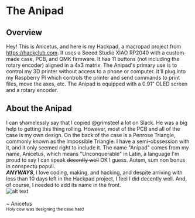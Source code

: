 # The Anipad

## Overview

Hey! This is Anicetus, and here is my Hackpad, a macropad project from https://hackclub.com. It uses a Seeed Studio XIAO RP2040 with a custom-made case, PCB, and QMK firmware.
It has 11 buttons (not including the rotary encoder) aligned in a 4x3 matrix. The Anipad's primary use is to control my 3D printer without access to a phone or computer. It'll plug into my Raspberry Pi which controls the printer and send commands to print files, move the axes, etc.
The Anipad is equipped with a 0.91" OLED screen and a rotary encoder.

## About the Anipad

I can shamelessly say that I copied @grimsteel a lot on Slack. He was a big help to getting this thing rolling. However, most of the PCB and all of the case is my own design. On the back of the case is a Penrose Triangle, commonly known as the Impossible Triangle. I have a semi-obssession with it, and it only seemed right to include it.
The name "Anipad" comes from my name, Anicetus, which means "Unconquerable" in Latin, a language I'm proud to say I can speak ~~decently well~~ OK I guess. Autem, sum non bonus in conspectu populi.
<br/>***ANYWAYS***, I love coding, making, and hacking, and despite arriving with less than 10 days left in the Hackpad project, I feel I did decently well. And, of course, I needed to add its name in the front.
<br/>
![alt text](https://github.com/invictus-anic3tus/hackpad/blob/main/hackpads/Anipad/image.png?raw=true)
<br/>
<br/>
~ Anicetus
<br/>
<sub>Holy cow was designing the case hard<sub>
